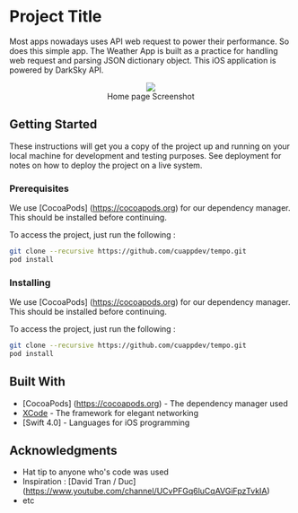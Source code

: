 # Project Title

Most apps nowadays uses API web request to power their performance. So does this simple app. The Weather App is built as a practice for handling web request and parsing JSON dictionary object. This iOS application is powered by DarkSky API.
<div>
<p align = "center"> <img align="center" src="https://raw.githubusercontent.com/isssss/WeatherApp/master/img/screenshot2.png"><br>Home page Screenshot </p>
</div>

## Getting Started

These instructions will get you a copy of the project up and running on your local machine for development and testing purposes. See deployment for notes on how to deploy the project on a live system.

### Prerequisites

We use [CocoaPods] (https://cocoapods.org) for our dependency manager. This should be installed before continuing.

To access the project, just run the following :

```bash
git clone --recursive https://github.com/cuappdev/tempo.git
pod install
```

### Installing

We use [CocoaPods] (https://cocoapods.org) for our dependency manager. This should be installed before continuing.

To access the project, just run the following :

```bash
git clone --recursive https://github.com/cuappdev/tempo.git
pod install
```

## Built With

* [CocoaPods] (https://cocoapods.org) - The dependency manager used
* [XCode](https://rometools.github.io/rome/) - The framework for elegant networking
* [Swift 4.0] - Languages for iOS programming

## Acknowledgments

* Hat tip to anyone who's code was used
* Inspiration : [David Tran / Duc] (https://www.youtube.com/channel/UCvPFGq6luCqAVGiFpzTvkIA) 
* etc

